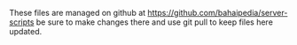 These files are managed on github at https://github.com/bahaipedia/server-scripts be sure to make changes there and use git pull to keep files here updated.
